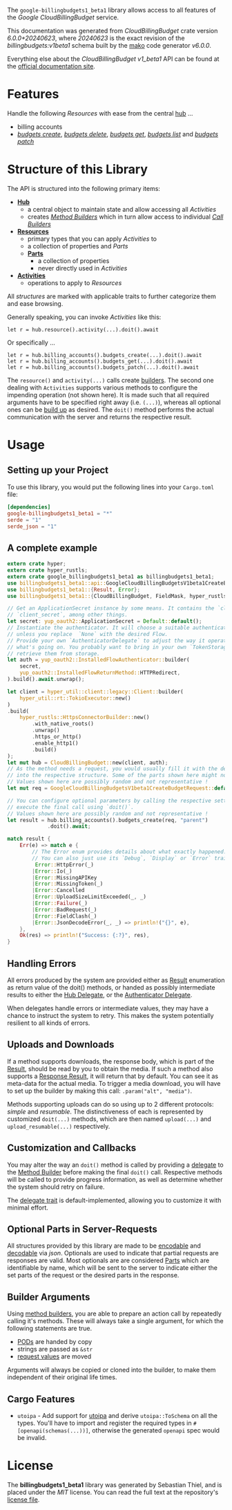 <!---
DO NOT EDIT !
This file was generated automatically from 'src/generator/templates/api/README.md.mako'
DO NOT EDIT !
-->
The `google-billingbudgets1_beta1` library allows access to all features of the *Google CloudBillingBudget* service.

This documentation was generated from *CloudBillingBudget* crate version *6.0.0+20240623*, where *20240623* is the exact revision of the *billingbudgets:v1beta1* schema built by the [mako](http://www.makotemplates.org/) code generator *v6.0.0*.

Everything else about the *CloudBillingBudget* *v1_beta1* API can be found at the
[official documentation site](https://cloud.google.com/billing/docs/how-to/budget-api-overview).
# Features

Handle the following *Resources* with ease from the central [hub](https://docs.rs/google-billingbudgets1_beta1/6.0.0+20240623/google_billingbudgets1_beta1/CloudBillingBudget) ...

* billing accounts
 * [*budgets create*](https://docs.rs/google-billingbudgets1_beta1/6.0.0+20240623/google_billingbudgets1_beta1/api::BillingAccountBudgetCreateCall), [*budgets delete*](https://docs.rs/google-billingbudgets1_beta1/6.0.0+20240623/google_billingbudgets1_beta1/api::BillingAccountBudgetDeleteCall), [*budgets get*](https://docs.rs/google-billingbudgets1_beta1/6.0.0+20240623/google_billingbudgets1_beta1/api::BillingAccountBudgetGetCall), [*budgets list*](https://docs.rs/google-billingbudgets1_beta1/6.0.0+20240623/google_billingbudgets1_beta1/api::BillingAccountBudgetListCall) and [*budgets patch*](https://docs.rs/google-billingbudgets1_beta1/6.0.0+20240623/google_billingbudgets1_beta1/api::BillingAccountBudgetPatchCall)




# Structure of this Library

The API is structured into the following primary items:

* **[Hub](https://docs.rs/google-billingbudgets1_beta1/6.0.0+20240623/google_billingbudgets1_beta1/CloudBillingBudget)**
    * a central object to maintain state and allow accessing all *Activities*
    * creates [*Method Builders*](https://docs.rs/google-billingbudgets1_beta1/6.0.0+20240623/google_billingbudgets1_beta1/common::MethodsBuilder) which in turn
      allow access to individual [*Call Builders*](https://docs.rs/google-billingbudgets1_beta1/6.0.0+20240623/google_billingbudgets1_beta1/common::CallBuilder)
* **[Resources](https://docs.rs/google-billingbudgets1_beta1/6.0.0+20240623/google_billingbudgets1_beta1/common::Resource)**
    * primary types that you can apply *Activities* to
    * a collection of properties and *Parts*
    * **[Parts](https://docs.rs/google-billingbudgets1_beta1/6.0.0+20240623/google_billingbudgets1_beta1/common::Part)**
        * a collection of properties
        * never directly used in *Activities*
* **[Activities](https://docs.rs/google-billingbudgets1_beta1/6.0.0+20240623/google_billingbudgets1_beta1/common::CallBuilder)**
    * operations to apply to *Resources*

All *structures* are marked with applicable traits to further categorize them and ease browsing.

Generally speaking, you can invoke *Activities* like this:

```Rust,ignore
let r = hub.resource().activity(...).doit().await
```

Or specifically ...

```ignore
let r = hub.billing_accounts().budgets_create(...).doit().await
let r = hub.billing_accounts().budgets_get(...).doit().await
let r = hub.billing_accounts().budgets_patch(...).doit().await
```

The `resource()` and `activity(...)` calls create [builders][builder-pattern]. The second one dealing with `Activities`
supports various methods to configure the impending operation (not shown here). It is made such that all required arguments have to be
specified right away (i.e. `(...)`), whereas all optional ones can be [build up][builder-pattern] as desired.
The `doit()` method performs the actual communication with the server and returns the respective result.

# Usage

## Setting up your Project

To use this library, you would put the following lines into your `Cargo.toml` file:

```toml
[dependencies]
google-billingbudgets1_beta1 = "*"
serde = "1"
serde_json = "1"
```

## A complete example

```Rust
extern crate hyper;
extern crate hyper_rustls;
extern crate google_billingbudgets1_beta1 as billingbudgets1_beta1;
use billingbudgets1_beta1::api::GoogleCloudBillingBudgetsV1beta1CreateBudgetRequest;
use billingbudgets1_beta1::{Result, Error};
use billingbudgets1_beta1::{CloudBillingBudget, FieldMask, hyper_rustls, hyper_util, yup_oauth2};

// Get an ApplicationSecret instance by some means. It contains the `client_id` and
// `client_secret`, among other things.
let secret: yup_oauth2::ApplicationSecret = Default::default();
// Instantiate the authenticator. It will choose a suitable authentication flow for you,
// unless you replace  `None` with the desired Flow.
// Provide your own `AuthenticatorDelegate` to adjust the way it operates and get feedback about
// what's going on. You probably want to bring in your own `TokenStorage` to persist tokens and
// retrieve them from storage.
let auth = yup_oauth2::InstalledFlowAuthenticator::builder(
    secret,
    yup_oauth2::InstalledFlowReturnMethod::HTTPRedirect,
).build().await.unwrap();

let client = hyper_util::client::legacy::Client::builder(
    hyper_util::rt::TokioExecutor::new()
)
.build(
    hyper_rustls::HttpsConnectorBuilder::new()
        .with_native_roots()
        .unwrap()
        .https_or_http()
        .enable_http1()
        .build()
);
let mut hub = CloudBillingBudget::new(client, auth);
// As the method needs a request, you would usually fill it with the desired information
// into the respective structure. Some of the parts shown here might not be applicable !
// Values shown here are possibly random and not representative !
let mut req = GoogleCloudBillingBudgetsV1beta1CreateBudgetRequest::default();

// You can configure optional parameters by calling the respective setters at will, and
// execute the final call using `doit()`.
// Values shown here are possibly random and not representative !
let result = hub.billing_accounts().budgets_create(req, "parent")
             .doit().await;

match result {
    Err(e) => match e {
        // The Error enum provides details about what exactly happened.
        // You can also just use its `Debug`, `Display` or `Error` traits
         Error::HttpError(_)
        |Error::Io(_)
        |Error::MissingAPIKey
        |Error::MissingToken(_)
        |Error::Cancelled
        |Error::UploadSizeLimitExceeded(_, _)
        |Error::Failure(_)
        |Error::BadRequest(_)
        |Error::FieldClash(_)
        |Error::JsonDecodeError(_, _) => println!("{}", e),
    },
    Ok(res) => println!("Success: {:?}", res),
}

```
## Handling Errors

All errors produced by the system are provided either as [Result](https://docs.rs/google-billingbudgets1_beta1/6.0.0+20240623/google_billingbudgets1_beta1/common::Result) enumeration as return value of
the doit() methods, or handed as possibly intermediate results to either the
[Hub Delegate](https://docs.rs/google-billingbudgets1_beta1/6.0.0+20240623/google_billingbudgets1_beta1/common::Delegate), or the [Authenticator Delegate](https://docs.rs/yup-oauth2/*/yup_oauth2/trait.AuthenticatorDelegate.html).

When delegates handle errors or intermediate values, they may have a chance to instruct the system to retry. This
makes the system potentially resilient to all kinds of errors.

## Uploads and Downloads
If a method supports downloads, the response body, which is part of the [Result](https://docs.rs/google-billingbudgets1_beta1/6.0.0+20240623/google_billingbudgets1_beta1/common::Result), should be
read by you to obtain the media.
If such a method also supports a [Response Result](https://docs.rs/google-billingbudgets1_beta1/6.0.0+20240623/google_billingbudgets1_beta1/common::ResponseResult), it will return that by default.
You can see it as meta-data for the actual media. To trigger a media download, you will have to set up the builder by making
this call: `.param("alt", "media")`.

Methods supporting uploads can do so using up to 2 different protocols:
*simple* and *resumable*. The distinctiveness of each is represented by customized
`doit(...)` methods, which are then named `upload(...)` and `upload_resumable(...)` respectively.

## Customization and Callbacks

You may alter the way an `doit()` method is called by providing a [delegate](https://docs.rs/google-billingbudgets1_beta1/6.0.0+20240623/google_billingbudgets1_beta1/common::Delegate) to the
[Method Builder](https://docs.rs/google-billingbudgets1_beta1/6.0.0+20240623/google_billingbudgets1_beta1/common::CallBuilder) before making the final `doit()` call.
Respective methods will be called to provide progress information, as well as determine whether the system should
retry on failure.

The [delegate trait](https://docs.rs/google-billingbudgets1_beta1/6.0.0+20240623/google_billingbudgets1_beta1/common::Delegate) is default-implemented, allowing you to customize it with minimal effort.

## Optional Parts in Server-Requests

All structures provided by this library are made to be [encodable](https://docs.rs/google-billingbudgets1_beta1/6.0.0+20240623/google_billingbudgets1_beta1/common::RequestValue) and
[decodable](https://docs.rs/google-billingbudgets1_beta1/6.0.0+20240623/google_billingbudgets1_beta1/common::ResponseResult) via *json*. Optionals are used to indicate that partial requests are responses
are valid.
Most optionals are are considered [Parts](https://docs.rs/google-billingbudgets1_beta1/6.0.0+20240623/google_billingbudgets1_beta1/common::Part) which are identifiable by name, which will be sent to
the server to indicate either the set parts of the request or the desired parts in the response.

## Builder Arguments

Using [method builders](https://docs.rs/google-billingbudgets1_beta1/6.0.0+20240623/google_billingbudgets1_beta1/common::CallBuilder), you are able to prepare an action call by repeatedly calling it's methods.
These will always take a single argument, for which the following statements are true.

* [PODs][wiki-pod] are handed by copy
* strings are passed as `&str`
* [request values](https://docs.rs/google-billingbudgets1_beta1/6.0.0+20240623/google_billingbudgets1_beta1/common::RequestValue) are moved

Arguments will always be copied or cloned into the builder, to make them independent of their original life times.

[wiki-pod]: http://en.wikipedia.org/wiki/Plain_old_data_structure
[builder-pattern]: http://en.wikipedia.org/wiki/Builder_pattern
[google-go-api]: https://github.com/google/google-api-go-client

## Cargo Features

* `utoipa` - Add support for [utoipa](https://crates.io/crates/utoipa) and derive `utoipa::ToSchema` on all
the types. You'll have to import and register the required types in `#[openapi(schemas(...))]`, otherwise the
generated `openapi` spec would be invalid.


# License
The **billingbudgets1_beta1** library was generated by Sebastian Thiel, and is placed
under the *MIT* license.
You can read the full text at the repository's [license file][repo-license].

[repo-license]: https://github.com/Byron/google-apis-rsblob/main/LICENSE.md

